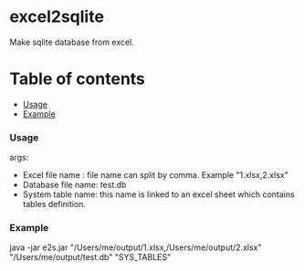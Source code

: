 # excel2sqlite
Make sqlite database from excel.

# Table of contents
- [Usage](#usage)
- [Example](#example)


### Usage
args:
- Excel file name : file name can split by comma. Example "1.xlsx,2.xlsx"
- Database file name: test.db
- System table name: this name is linked to an excel sheet which contains tables definition.

### Example

java -jar e2s.jar "/Users/me/output/1.xlsx,/Users/me/output/2.xlsx" "/Users/me/output/test.db" "SYS_TABLES"
